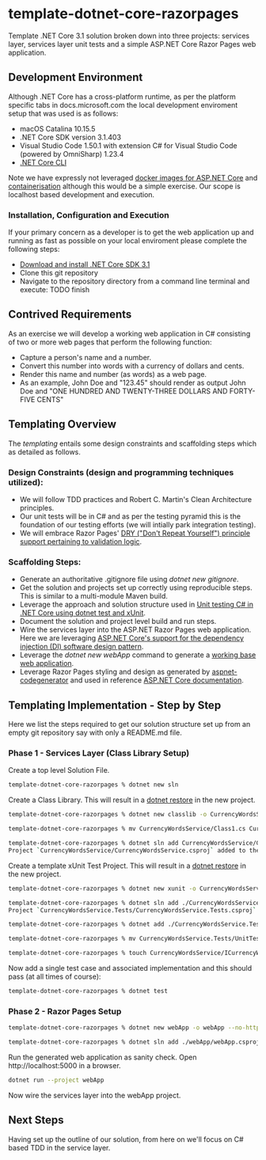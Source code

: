 # template-dotnet-core-razorpages
Template .NET Core 3.1 solution broken down into three projects: services layer, services layer unit tests and a simple ASP.NET Core Razor Pages web application.

## Development Environment
Although .NET Core has a cross-platform runtime, as per the platform specific tabs in docs.microsoft.com the local development enviroment setup that was used is as follows:

* macOS Catalina 10.15.5
* .NET Core SDK version 3.1.403
* Visual Studio Code 1.50.1 with extension C# for Visual Studio Code (powered by OmniSharp) 1.23.4
* [.NET Core CLI](https://docs.microsoft.com/en-us/dotnet/core/tools/)

Note we have expressly not leveraged [docker images for ASP.NET Core](https://docs.microsoft.com/en-us/aspnet/core/host-and-deploy/docker/building-net-docker-images?view=aspnetcore-3.1) and [containerisation](https://docs.microsoft.com/en-us/dotnet/core/docker/build-container?tabs=windows) although this would be a simple exercise. Our scope is localhost based development and execution.

### Installation, Configuration and Execution

If your primary concern as a developer is to get the web application up and running as fast as possible on your local enviroment please complete the following steps:

* [Download and install .NET Core SDK 3.1](https://dotnet.microsoft.com/download)
* Clone this git repository
* Navigate to the repository directory from a command line terminal and execute: TODO finish

## Contrived Requirements

As an exercise we will develop a working web application in C# consisting of two or more web pages that perform the following function:

* Capture a person's name and a number.
* Convert this number into words with a currency of dollars and cents.
* Render this name and number (as words) as a web page.
* As an example, John Doe and "123.45" should render as output John Doe and "ONE HUNDRED AND TWENTY-THREE DOLLARS AND FORTY-FIVE CENTS"

## Templating Overview

The _templating_ entails some design constraints and scaffolding steps which as detailed as follows.

### Design Constraints (design and programming techniques utilized):

* We will follow TDD practices and Robert C. Martin's Clean Architecture principles.
* Our unit tests will be in C# and as per the testing pyramid this is the foundation of our testing efforts (we will intially park integration testing).
* We will embrace Razor Pages' [DRY ("Don't Repeat Yourself") principle support pertaining to validation logic](https://docs.microsoft.com/en-us/aspnet/core/tutorials/razor-pages/validation?view=aspnetcore-3.1&tabs=visual-studio).

### Scaffolding Steps:

* Generate an authoritative .gitignore file using _dotnet new gitignore_.
* Get the solution and projects set up correctly using reproducible steps. This is similar to a 
multi-module Maven build. 
* Leverage the approach and solution structure used in [Unit testing C# in .NET Core using dotnet test and xUnit](https://docs.microsoft.com/en-us/dotnet/core/testing/unit-testing-with-dotnet-test).
* Document the solution and project level build and run steps.
* Wire the services layer into the ASP.NET Razor Pages web application. Here we are leveraging [ASP.NET Core's support for the dependency injection (DI) software design pattern](https://docs.microsoft.com/en-us/aspnet/core/fundamentals/dependency-injection?view=aspnetcore-3.1).
* Leverage the _dotnet new webApp_ command to generate a [working base web application](https://dotnet.microsoft.com/learn/aspnet/hello-world-tutorial/create).
* Leverage Razor Pages styling and design as generated by [aspnet-codegenerator](https://docs.microsoft.com/en-us/aspnet/core/fundamentals/tools/dotnet-aspnet-codegenerator?view=aspnetcore-3.1) and used in reference [ASP.NET Core documentation](https://docs.microsoft.com/en-us/aspnet/core/tutorials/razor-pages/razor-pages-start?view=aspnetcore-3.1&tabs=visual-studio-code).

## Templating Implementation - Step by Step

Here we list the steps required to get our solution structure set up from an empty git repository say with only a README.md file.

### Phase 1 - Services Layer (Class Library Setup)

Create a top level Solution File.

```bash
template-dotnet-core-razorpages % dotnet new sln
```

Create a Class Library. This will result in a [dotnet restore](https://docs.microsoft.com/en-us/dotnet/core/tools/dotnet-restore) in the new project.

```bash
template-dotnet-core-razorpages % dotnet new classlib -o CurrencyWordsService
```

```bash
template-dotnet-core-razorpages % mv CurrencyWordsService/Class1.cs CurrencyWordsService/CurrencyWordsService.cs
```

```bash
template-dotnet-core-razorpages % dotnet sln add CurrencyWordsService/CurrencyWordsService.csproj
Project `CurrencyWordsService/CurrencyWordsService.csproj` added to the solution.
```

Create a template xUnit Test Project. This will result in a [dotnet restore](https://docs.microsoft.com/en-us/dotnet/core/tools/dotnet-restore) in the new project.

```bash
template-dotnet-core-razorpages % dotnet new xunit -o CurrencyWordsService.Tests
```

```bash
template-dotnet-core-razorpages % dotnet sln add ./CurrencyWordsService.Tests/CurrencyWordsService.Tests.csproj
Project `CurrencyWordsService.Tests/CurrencyWordsService.Tests.csproj` added to the solution.
```

```bash
template-dotnet-core-razorpages % dotnet add ./CurrencyWordsService.Tests/CurrencyWordsService.Tests.csproj reference CurrencyWordsService/CurrencyWordsService.csproj
```

```bash
template-dotnet-core-razorpages % mv CurrencyWordsService.Tests/UnitTest1.cs CurrencyWordsService.Tests/CurrencyServiceTest.cs
```

```bash
template-dotnet-core-razorpages % touch CurrencyWordsService/ICurrencyWordsService.cs 
```

Now add a single test case and associated implementation and this should pass (at all times of course):

```bash
template-dotnet-core-razorpages % dotnet test
```

### Phase 2 - Razor Pages Setup

```bash
template-dotnet-core-razorpages % dotnet new webApp -o webApp --no-https
```

```bash
template-dotnet-core-razorpages % dotnet sln add ./webApp/webApp.csproj
```

Run the generated web application as sanity check. Open http://localhost:5000 in a browser. 

```bash
dotnet run --project webApp
```

Now wire the services layer into the webApp project.



## Next Steps

Having set up the outline of our solution, from here on we'll focus on C# based TDD in the service layer.